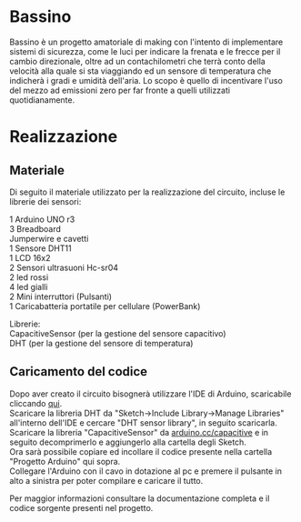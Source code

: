 # Bassino
Bassino è un progetto amatoriale di making con l'intento di implementare sistemi di sicurezza, come le luci per indicare la frenata e le frecce per il cambio direzionale, oltre ad un contachilometri che terrà conto della velocità alla quale si sta viaggiando ed un sensore di temperatura che indicherà i gradi e umidità dell'aria. Lo scopo è quello di incentivare l'uso del mezzo ad emissioni zero per far fronte a quelli utilizzati quotidianamente. 
# Realizzazione
## Materiale
Di seguito il materiale utilizzato per la realizzazione del circuito, incluse le librerie dei sensori:  

1 Arduino UNO r3  
3 Breadboard  
Jumperwire e cavetti  
1 Sensore DHT11  
1 LCD 16x2   
2 Sensori ultrasuoni Hc-sr04  
2 led rossi  
4 led gialli  
2 Mini interruttori (Pulsanti)  
1 Caricabatteria portatile per cellulare (PowerBank)  
  
Librerie:  
CapacitiveSensor (per la gestione del sensore capacitivo)  
DHT (per la gestione del sensore di temperatura)  

## Caricamento del codice
Dopo aver creato il circuito bisognerà utilizzare l'IDE di Arduino, scaricabile cliccando [qui](https://www.arduino.cc/en/Main/Software).  
Scaricare la libreria DHT da "Sketch->Include Library->Manage Libraries" all'interno dell'IDE e cercare "DHT sensor library", 
in seguito scaricarla.  
Scaricare la libreria "CapacitiveSensor" da [arduino.cc/capacitive](http://playground.arduino.cc/Main/CapacitiveSensor) e in seguito
decomprimerlo e aggiungerlo alla cartella degli Sketch.  
Ora sarà possibile copiare ed incollare il codice presente nella cartella "Progetto Arduino" qui sopra.  
Collegare l'Arduino con il cavo in dotazione al pc e premere il pulsante in alto a sinistra per poter 
compilare e caricare il tutto.  
  
Per maggior informazioni consultare la documentazione completa e il codice sorgente presenti nel progetto.


